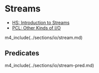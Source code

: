 # Streams

* [HS: Introduction to Streams](http://www.lispworks.com/documentation/HyperSpec/Body/21_aa.htm)
* [PCL: Other Kinds of I/O](http://gigamonkeys.com/book/files-and-file-io.html#other-kinds-of-io)

m4_include(../sections/io/stream.md)

## Predicates

m4_include(../sections/io/stream-pred.md)
